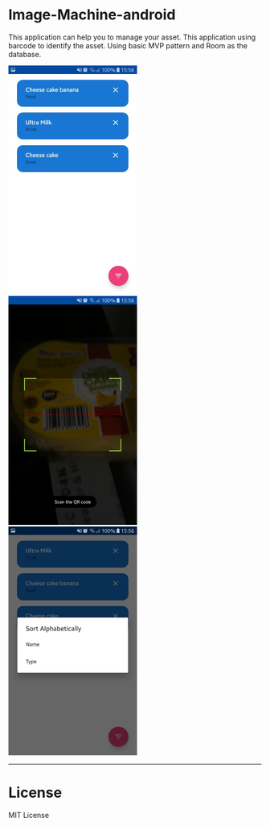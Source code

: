 # Image-Machine-android

This application can help you to manage your asset. This application using barcode to identify the asset. Using basic MVP pattern and Room as the database.

![Screenshoot of List](screenshoot/ss-list.png) ![Screenshoot of List](screenshoot/ss-scan.png) ![Screenshoot of List](screenshoot/ss-sort.png)

---

# License

MIT License
